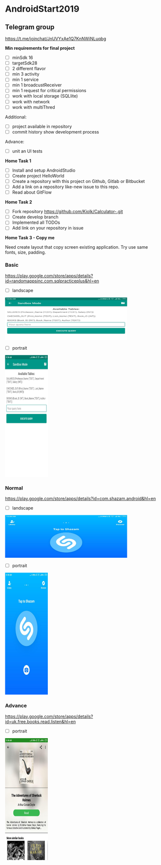 # AndroidStart2019

## Telegram group
https://t.me/joinchat/JnUVYxAe1Q7KnNWiNLuqbg

**Min requirements for final project**
 - [ ] minSdk 16
 - [ ] targetSdk28
 - [ ] 2 different flavor
 - [ ] min 3 activity
 - [ ] min 1 service
 - [ ] min 1 broadcustReceiver
 - [ ] min 1 request for critical permissions
 - [ ] work with local storage (SQLlite)
 - [ ] work with network
 - [ ] work with multiThred
 
 Additional: 
 - [ ] project available in repository
 - [ ] commit history show development process
 
 Advance:
 - [ ] unit an UI tests

**Home Task 1**

- [ ] Install and setup AndroidStudio
- [ ] Create project HelloWorld
- [ ] Create a repository with this project on Github, Gitlab or Bitbucket
- [ ] Add a link on a repository like-new issue to this repo.
- [ ] Read about GitFlow

**Home Task 2**
- [ ] Fork repository https://github.com/Kiolk/Calculator-.git
- [ ] Create develop branch
- [ ] Implemented all TODOs
- [ ] Add link on your repository in issue

**Home Task 3 - Copy me**

Need create layout that copy screen existing application.
Try use same fonts, size, padding.

### Basic
https://play.google.com/store/apps/details?id=randomappsinc.com.sqlpracticeplus&hl=en

- [ ] landscape
<img src="pictures/sql_practies_landscape.jpg" height="140" width="400">

- [ ] portrait
<img src="pictures/sql_practies_portrait.jpg" height="400" width="140">

 
### Normal
https://play.google.com/store/apps/details?id=com.shazam.android&hl=en

- [ ] landscape
<img src="pictures/shazan_landscape.jpg" height="140" width="400">

- [ ] portrait
<img src="pictures/shazam_portrait.jpg" height="400" width="140">


### Advance
https://play.google.com/store/apps/details?id=uk.free.books.read.listen&hl=en

- [ ] portrait
<img src="pictures/free_book.jpg" height="400" width="140">
